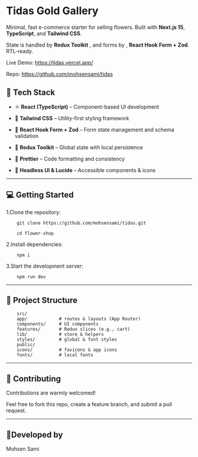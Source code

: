 # Tidas Gold Gallery

Minimal, fast e-commerce starter for selling flowers. Built with **Next.js 15**, **TypeScript**, and **Tailwind CSS**.

State is handled by **Redux Toolkit** , and forms by , **React Hook Form + Zod**. RTL-ready.

Live Demo: https://tidas.vercel.app/

Repo: https://github.com/mohsensami/tidas

## 🚀 Tech Stack

- ⚛️ **React (TypeScript)** – Component-based UI development

- 💨 **Tailwind CSS** – Utility-first styling framework

- 🧩 **React Hook Form + Zod** – Form state management and schema validation

- 🎯 **Redux Toolkit** – Global state with local persistence

- 🧼 **Prettier** – Code formatting and consistency

- 🧱 **Headless UI & Lucide** – Accessible components & icons

---

## 💻 Getting Started

1.Clone the repository:

        git clone https://github.com/mohsensami/tidas.git

        cd flower-shop

2.Install dependencies:

        npm i

3.Start the development server:

        npm run dev

---

## 📁 Project Structure

```
    src/
    app/            # routes & layouts (App Router)
    components/     # UI components
    features/       # Redux slices (e.g., cart)
    lib/            # store & helpers
    styles/         # global & font styles
    public/
    icons/          # favicons & app icons
    fonts/          # local fonts

```

---

## 🤝 Contributing

Contributions are warmly welcomed!

Feel free to fork this repo, create a feature branch, and submit a pull request.

---

## 🌻Developed by

Mohsen Sami
